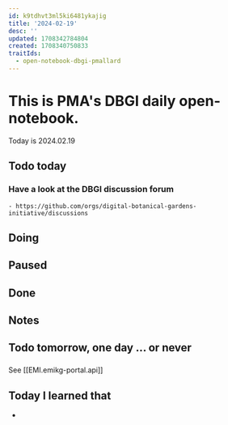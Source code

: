 ```yaml
---
id: k9tdhvt3ml5ki6481ykajig
title: '2024-02-19'
desc: ''
updated: 1708342784804
created: 1708340750833
traitIds:
  - open-notebook-dbgi-pmallard
---
```



# This is PMA's DBGI daily open-notebook.

Today is 2024.02.19

## Todo today

### Have a look at the DBGI discussion forum
    - https://github.com/orgs/digital-botanical-gardens-initiative/discussions
###
###

## Doing  

## Paused

## Done

## Notes

## Todo tomorrow, one day ... or never

###
###
###

See [[EMI.emikg-portal.api]]

## Today I learned that

-